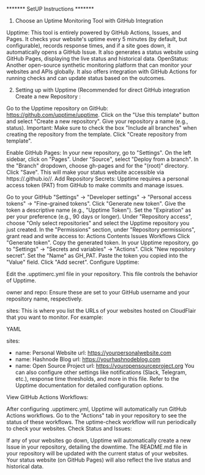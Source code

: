 ******* SetUP Instructions *******

1. Choose an Uptime Monitoring Tool with GitHub Integration

Upptime: This tool is entirely powered by GitHub Actions, Issues, and Pages. It checks your website's uptime every 5 minutes (by default, but configurable), records response times, and if a site goes down, it automatically opens a GitHub Issue. 
It also generates a status website using GitHub Pages, displaying the live status and historical data.
OpenStatus: Another open-source synthetic monitoring platform that can monitor your websites and APIs globally. It also offers integration with GitHub Actions for running checks and can update status based on the outcomes.

2. Setting up with Upptime (Recommended for direct GitHub integration
Create a new Repository :

Go to the Upptime repository on GitHub: https://github.com/upptime/upptime.
Click on the "Use this template" button and select "Create a new repository".
Give your repository a name (e.g., status).
Important: Make sure to check the box "Include all branches" when creating the repository from the template.
Click "Create repository from template".

Enable GitHub Pages:
In your new repository, go to "Settings".
On the left sidebar, click on "Pages".
Under "Source", select "Deploy from a branch".
In the "Branch" dropdown, choose gh-pages and for the "(root)" directory.
Click "Save". This will make your status website accessible via https://<your-github-username>.github.io/<your-repository-name>/.
Add Repository Secrets: Upptime requires a personal access token (PAT) from GitHub to make commits and manage issues.

Go to your GitHub "Settings" -> "Developer settings" -> "Personal access tokens" -> "Fine-grained tokens".
Click "Generate new token".
Give the token a descriptive name (e.g., "Upptime Token").
Set the "Expiration" as per your preference (e.g., 90 days or longer).
Under "Repository access", choose "Only select repositories" and select the Upptime repository you just created.
In the "Permissions" section, under "Repository permissions", grant read and write access to:
Actions
Contents
Issues
Workflows
Click "Generate token".
Copy the generated token.
In your Upptime repository, go to "Settings" -> "Secrets and variables" -> "Actions".
Click "New repository secret".
Set the "Name" as GH_PAT.
Paste the token you copied into the "Value" field.
Click "Add secret".
Configure Upptime:

Edit the .upptimerc.yml file in your repository. This file controls the behavior of Upptime.

owner and repo: Ensure these are set to your GitHub username and your repository name, respectively.

sites: This is where you list the URLs of your websites hosted on CloudFlair that you want to monitor. For example:

YAML

sites:
  - name: Personal Website
    url: https://yourpersonalwebsite.com
  - name: Hashnode Blog
    url: https://yourhashnodeblog.com
  - name: Open Source Project
    url: https://youropensourceproject.org
You can also configure other settings like notifications (Slack, Telegram, etc.), response time thresholds, and more in this file. Refer to the Upptime documentation for detailed configuration options.

View GitHub Actions Workflows:

After configuring .upptimerc.yml, Upptime will automatically run GitHub Actions workflows.
Go to the "Actions" tab in your repository to see the status of these workflows. The uptime-check workflow will run periodically to check your websites.
Check Status and Issues:

If any of your websites go down, Upptime will automatically create a new Issue in your repository, detailing the downtime.
The README.md file in your repository will be updated with the current status of your websites.
Your status website (on GitHub Pages) will also reflect the live status and historical data.
